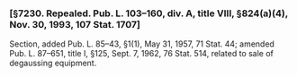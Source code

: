 ### [§7230. Repealed. Pub. L. 103–160, div. A, title VIII, §824(a)(4), Nov. 30, 1993, 107 Stat. 1707] ###

Section, added Pub. L. 85–43, §1(1), May 31, 1957, 71 Stat. 44; amended Pub. L. 87–651, title I, §125, Sept. 7, 1962, 76 Stat. 514, related to sale of degaussing equipment.
